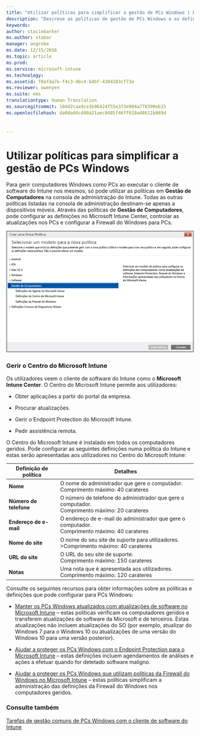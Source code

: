 ```yaml
---
title: "Utilizar políticas para simplificar a gestão de PCs Windows | Documentos da Microsoft"
description: "Descreve as políticas de gestão de PCs Windows e as definições do Microsoft Intune Center."
keywords: 
author: staciebarker
ms.author: stabar
manager: angrobe
ms.date: 12/15/2016
ms.topic: article
ms.prod: 
ms.service: microsoft-intune
ms.technology: 
ms.assetid: f0afda7e-f4c3-4bcd-b4bf-4304103cf73e
ms.reviewer: owenyen
ms.suite: ems
translationtype: Human Translation
ms.sourcegitcommit: 10dd2caa9ce1b96424f55e373e904a778390eb15
ms.openlocfilehash: da0dad4cd40a21aec9485f46ff918a48611b869d


---
```


# <a name="use-policies-to-simplify-windows-pc-management"></a>Utilizar políticas para simplificar a gestão de PCs Windows

Para gerir computadores Windows como PCs ao executar o cliente de software do Intune nos mesmos, só pode utilizar as políticas em **Gestão de Computadores** na consola de administração do Intune. Todas as outras políticas listadas na consola de administração destinam-se apenas a dispositivos móveis. Através das políticas de **Gestão de Computadores**, pode configurar as definições no Microsoft Intune Center, controlar as atualizações nos PCs e configurar a Firewall do Windows para PCs.

![Modelo de políticas para PCs Windows](../media/pc_policy_template.png)

### <a name="manage-the-microsoft-intune-center"></a>Gerir o Centro do Microsoft Intune
Os utilizadores veem o cliente de software do Intune como o **Microsoft Intune Center**. O Centro do Microsoft Intune permite aos utilizadores:

-   Obter aplicações a partir do portal da empresa.

-   Procurar atualizações.

-   Gerir o Endpoint Protection do Microsoft Intune.

-  Pedir assistência remota.

O Centro do Microsoft Intune é instalado em todos os computadores geridos. Pode configurar as seguintes definições numa política do Intune e estas serão apresentadas aos utilizadores no Centro do Microsoft Intune:

|Definição de política|Detalhes|
|------------------|--------------------|
|**Nome**|O nome do administrador que gere o computador.<br />Comprimento máximo: 40 carateres|
|**Número de telefone**|O número de telefone do administrador que gere o computador.<br />Comprimento máximo: 20 carateres|
|**Endereço de e-mail**|O endereço de e-mail do administrador que gere o computador.<br />Comprimento máximo: 40 carateres|
|**Nome do site**|O nome do seu site de suporte para utilizadores.<br />>Comprimento máximo: 40 carateres|
|**URL do site**|O URL do seu site de suporte.<br />Comprimento máximo: 150 carateres|
|**Notas**|Uma nota que é apresentada aos utilizadores.<br />Comprimento máximo: 120 carateres|

Consulte os seguintes recursos para obter informações sobre as políticas e definições que pode configurar para PCs Windows:

- [Manter os PCs Windows atualizados com atualizações de software no Microsoft Intune](keep-windows-pcs-up-to-date-with-software-updates-in-microsoft-intune.md) – estas políticas verificam os computadores geridos e transferem atualizações de software da Microsoft e de terceiros. Estas atualizações não incluem atualizações do SO (por exemplo, atualizar do Windows 7 para o Windows 10 ou atualizações de uma versão do Windows 10 para uma versão posterior).

- [Ajudar a proteger os PCs Windows com o Endpoint Protection para o Microsoft Intune](help-secure-windows-pcs-with-endpoint-protection-for-microsoft-intune.md) – estas definições incluem agendamentos de análises e ações a efetuar quando for detetado software maligno.

- [Ajudar a proteger os PCs Windows que utilizam políticas da Firewall do Windows no Microsoft Intune](help-protect-windows-pcs-using-windows-firewall-policies-in-microsoft-intune.md) – estas políticas simplificam a administração das definições da Firewall do Windows nos computadores geridos.


### <a name="see-also"></a>Consulte também

[Tarefas de gestão comuns de PCs Windows com o cliente de software do Intune](common-windows-pc-management-tasks-with-the-microsoft-intune-computer-client.md)



<!--HONumber=Dec16_HO3-->


